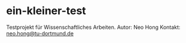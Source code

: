 # ein-kleiner-test
Testprojekt für Wissenschaftliches Arbeiten.
Autor: Neo Hong
Kontakt: neo.hong@tu-dortmund.de
